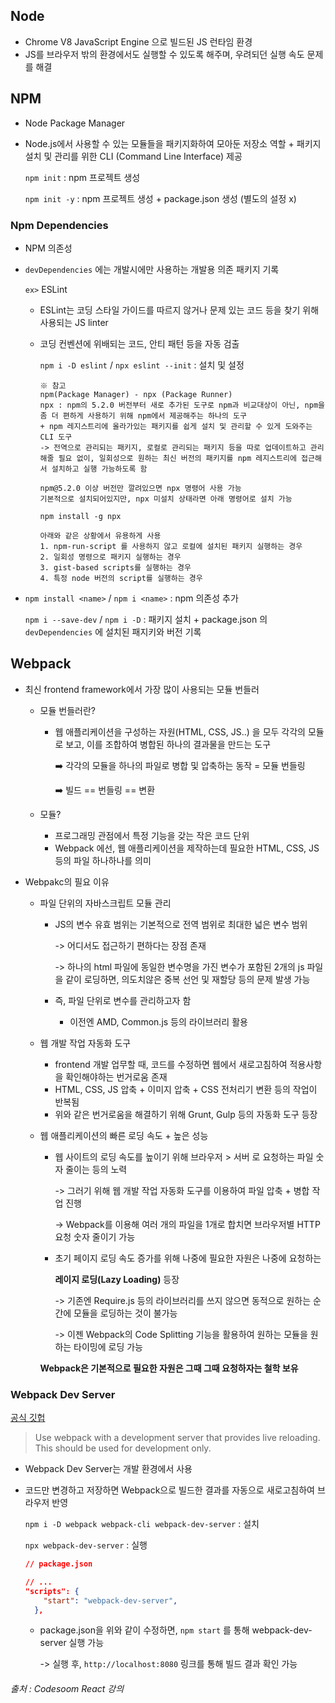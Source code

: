 ## Node 

- Chrome V8 JavaScript Engine 으로 빌드된 JS 런타임 환경   
- JS를 브라우저 밖의 환경에서도 실행할 수 있도록 해주며, 우려되던 실행 속도 문제를 해결   

## NPM 

- Node Package Manager    

- Node.js에서 사용할 수 있는 모듈들을 패키지화하여 모아둔 저장소 역할 + 패키지 설치 및 관리를 위한 CLI (Command Line Interface) 제공  

  `npm init` : npm 프로젝트 생성 

  `npm init -y` : npm 프로젝트 생성 + package.json 생성 (별도의 설정 x)    

### Npm Dependencies 

- NPM 의존성  

- `devDependencies` 에는 개발시에만 사용하는 개발용 의존 패키지 기록  

  `ex>` ESLint   

  - ESLint는 코딩 스타일 가이드를 따르지 않거나 문제 있는 코드 등을 찾기 위해 사용되는 JS linter    

  - 코딩 컨벤션에 위배되는 코드, 안티 패턴 등을 자동 검출    

    `npm i -D eslint` / `npx eslint --init`  : 설치 및 설정  

    ```
    ※ 참고
    npm(Package Manager) - npx (Package Runner) 
    npx : npm의 5.2.0 버전부터 새로 추가된 도구로 npm과 비교대상이 아닌, npm을 좀 더 편하게 사용하기 위해 npm에서 제공해주는 하나의 도구  
    + npm 레지스트리에 올라가있는 패키지를 쉽게 설치 및 관리할 수 있게 도와주는 CLI 도구   
    -> 전역으로 관리되는 패키지, 로컬로 관리되는 패키지 등을 따로 업데이트하고 관리해줄 필요 없이, 일회성으로 원하는 최신 버전의 패키지를 npm 레지스트리에 접근해서 설치하고 실행 가능하도록 함
    
    npm@5.2.0 이상 버전만 깔려있으면 npx 명령어 사용 가능  
    기본적으로 설치되어있지만, npx 미설치 상태라면 아래 명령어로 설치 가능 
    
    npm install -g npx
    
    아래와 같은 상황에서 유용하게 사용 
    1. npm-run-script 를 사용하지 않고 로컬에 설치된 패키지 실행하는 경우 
    2. 일회성 명령으로 패키지 실행하는 경우 
    3. gist-based scripts를 실행하는 경우 
    4. 특정 node 버전의 script를 실행하는 경우 
    
    ```

    

- `npm install <name>` / `npm i <name>`  : npm 의존성 추가    

  `npm i --save-dev` / `npm i -D`  : 패키지 설치 + package.json 의 `devDependencies` 에 설치된 패지키와 버전 기록     



## Webpack 

- 최신 frontend framework에서 가장 많이 사용되는 모듈 번들러   

  - 모듈 번들러란? 

    - 웹 애플리케이션을 구성하는 자원(HTML, CSS, JS..) 을 모두 각각의 모듈로 보고, 이를 조합하여 병합된 하나의 결과물을 만드는 도구   

      :arrow_right:  각각의 모듈을 하나의 파일로 병합 및 압축하는 동작 = 모듈 번들링    

      :arrow_right:  빌드 == 번들링 == 변환     

  - 모듈? 

    - 프로그래밍 관점에서 특정 기능을 갖는 작은 코드 단위    
    - Webpack 에선, 웹 애플리케이션을 제작하는데 필요한 HTML, CSS, JS 등의 파일 하나하나를 의미   

- Webpakc의 필요 이유   

  - 파일 단위의 자바스크립트 모듈 관리   

    - JS의 변수 유효 범위는 기본적으로 전역 범위로 최대한 넓은 변수 범위     

      -> 어디서도 접근하기 편하다는 장점 존재   

      -> 하나의 html 파일에 동일한 변수명을 가진 변수가 포함된 2개의 js 파일을 같이 로딩하면, 의도치않은 중복 선언 및 재할당 등의 문제 발생 가능   

    - 즉, 파일 단위로 변수를 관리하고자 함   

      - 이전엔 AMD, Common.js 등의 라이브러리 활용   

  - 웹 개발 작업 자동화 도구  

    - frontend 개발 업무할 때, 코드를 수정하면 웹에서 새로고침하여 적용사항을 확인해야하는 번거로움 존재   
    - HTML, CSS, JS 압축 + 이미지 압축 + CSS 전처리기 변환 등의 작업이 반복됨   
    - 위와 같은 번거로움을 해결하기 위해 Grunt, Gulp 등의 자동화 도구 등장  

  - 웹 애플리케이션의 빠른 로딩 속도 + 높은 성능 

    - 웹 사이트의 로딩 속도를 높이기 위해 브라우저 > 서버 로 요청하는 파일 숫자 줄이는 등의 노력   

      -> 그러기 위해 웹 개발 작업 자동화 도구를 이용하여 파일 압축 + 병합 작업 진행    

      -> Webpack를 이용해 여러 개의 파일을 1개로 합치면 브라우저별 HTTP 요청 숫자 줄이기 가능   

    - 초기 페이지 로딩 속도 증가를 위해 나중에 필요한 자원은 나중에 요청하는 

      **레이지 로딩(Lazy Loading)** 등장     

      -> 기존엔 Require.js 등의 라이브러리를 쓰지 않으면 동적으로 원하는 순간에 모듈을 로딩하는 것이 불가능  

      -> 이젠 Webpack의 Code Splitting 기능을 활용하여 원하는 모듈을 원하는 타이밍에 로딩 가능   

    **Webpack은 기본적으로 필요한 자원은 그때 그때 요청하자는 철학 보유**      

### Webpack Dev Server

[공식 깃헙](https://github.com/webpack/webpack-dev-server)  

> Use webpack with a development server that provides live reloading. This should be used for development only. 

- Webpack Dev Server는 개발 환경에서 사용    

- 코드만 변경하고 저장하면 Webpack으로 빌드한 결과를 자동으로 새로고침하여 브라우저 반영   

  `npm i -D webpack webpack-cli webpack-dev-server` : 설치 

  `npx webpack-dev-server` : 실행  

  ```json
  // package.json
  
  // ...
  "scripts": {
      "start": "webpack-dev-server",
    },
  ```

  - package.json을 위와 같이 수정하면, `npm start` 를 통해 webpack-dev-server 실행 가능   

    -> 실행 후, `http://localhost:8080` 링크를 통해 빌드 결과 확인 가능  
    
###### 출처 : Codesoom React 강의    
